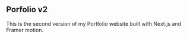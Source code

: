 ## Porfolio v2

This is the second version of my Portfolio website built with Next.js and Framer motion.
